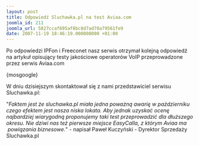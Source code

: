 ```yaml
---
layout: post
title: Odpowiedź Sluchawka.pl na test Aviaa.com
joomla_id: 211
joomla_url: 5827ccaf695af8bc8d7ad70a79561fe9
date: 2007-11-19 18:46:19.000000000 +01:00
---
```

Po odpowiedzi IPFon i Freeconet nasz serwis otrzymał kolejną odpowiedź na artykuł opisujący testy jakościowe operator&oacute;w VoIP przeprowadzone przez serwis Aviaa.com<p>{mosgoogle}</p><p>W dniu dzisiejszym skontaktował się z nami przedstawiciel serwisu Sluchawka.pl:</p><p>&quot;<em>Faktem jest że sluchawka.pl miała jedna poważną awarię w październiku  czego efektem jest nasza niska lokata. Aby jednak uzyskać ocenę  najbardziej wiarygodną proponujemy taki test przeprowadzić dla dłuższego  okresu. Nie dziwi nas też pierwsze miejsce EasyCalla, z kt&oacute;rym Aviaa ma  &nbsp;powiązania biznesowe.</em>&quot; - napisał Paweł Kuczyński - Dyrektor Sprzedaży  Sluchawka.pl</p>
